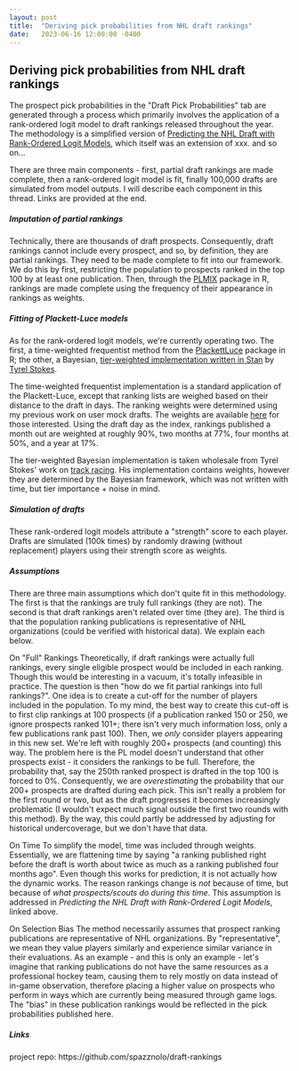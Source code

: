 ```yaml
---
layout: post
title:  "Deriving pick probabilities from NHL draft rankings"
date:   2023-06-16 12:00:00 -0400
---
```

<h2>Deriving pick probabilities from NHL draft rankings</h2>
<p>
The prospect pick probabilities in the "Draft Pick Probabilities" tab are generated through a process which primarily involves the application of a rank-ordered logit model to draft rankings released throughout the year. The methodology is a simplified version of <a href="https://ecp.ep.liu.se/index.php/linhac/article/view/480">Predicting the NHL Draft with Rank-Ordered Logit Models</a>, which itself was an extension of xxx. and so on...
</p>
<p>
There are three main components - first, partial draft rankings are made complete, then a rank-ordered logit model is fit, finally 100,000 drafts are simulated from model outputs. I will describe each component in this thread. Links are provided at the end.
</p>
<p>
<h5>Imputation of partial rankings</h5>
Technically, there are thousands of draft prospects. Consequently, draft rankings cannot include every prospect, and so, by definition, they are partial rankings. They need to be made complete to fit into our framework. We do this by first, restricting the population to prospects ranked in the top 100 by at least one publication. Then, through the <a href = "https://cran.r-project.org/web/packages/PLMIX/PLMIX.pdf">PLMIX</a> package in R, rankings are made complete using the frequency of their appearance in rankings as weights.
</p>
<p>
<h5>Fitting of Plackett-Luce models</h5>
As for the rank-ordered logit models, we're currently operating two. The first, a time-weighted frequentist method from the <a href = "https://cran.r-project.org/web/packages/PlackettLuce/PlackettLuce.pdf">PlackettLuce</a> package in R; the other, a Bayesian, <a href = "https://github.com/tyrelstokes/Monaco_ranking/blob/main/plackett_luce_opt.stan">tier-weighted implementation written in Stan</a> by <a href = "https://twitter.com/TyrelStokes">Tyrel Stokes</a>.
</p>
<p>
The time-weighted frequentist implementation is a standard application of the Plackett-Luce, except that ranking lists are weighed based on their distance to the draft in days. The ranking weights were determined using my previous work on user mock drafts. The weights are available <a href = "https://github.com/spazznolo/draft-rankings/blob/main/data/weights_for_pl.csv">here</a> for those interested. Using the draft day as the index, rankings published a month out are weighted at roughly 90%, two months at 77%, four months at 50%, and a year at 17%. 
</p>
<p>
The tier-weighted Bayesian implementation is taken wholesale from Tyrel Stokes' work on <a href = "https://github.com/tyrelstokes/Monaco_ranking">track racing</a>. His implementation contains weights, however they are determined by the Bayesian framework, which was not written with time, but tier importance + noise in mind.
</p>
<p>
<h5>Simulation of drafts</h5>
These rank-ordered logit models attribute a "strength" score to each player. Drafts are simulated (100k times) by randomly drawing (without replacement) players using their strength score as weights.
</p>
<p>
<h5>Assumptions</h5>
There are three main assumptions which don't quite fit in this methodology. The first is that the rankings are truly full rankings (they are not). The second is that draft rankings aren't related over time (they are). The third is that the population ranking publications is representative of NHL organizations (could be verified with historical data). We explain each below.
</p>
<p>
On "Full" Rankings
Theoretically, if draft rankings were actually full rankings, every single eligible prospect would be included in each ranking. Though this would be interesting in a vacuum, it's totally infeasible in practice. The question is then "how do we fit partial rankings into full rankings?". One idea is to create a cut-off for the number of players included in the population. To my mind, the best way to create this cut-off is to first clip rankings at 100 prospects (if a publication ranked 150 or 250, we ignore prospects ranked 101+; there isn't very much information loss, only a few publications rank past 100). Then, we <em>only</em> consider players appearing in this new set. We're left with roughly 200+ prospects (and counting) this way. The problem here is the PL model doesn't understand that other prospects exist - it considers the rankings to be full. Therefore, the probability that, say the 250th ranked prospect is drafted in the top 100 is forced to 0%. Consequently, we are <em>overestimating</em> the probability that our 200+ prospects are drafted during each pick. This isn't really a problem for the first round or two, but as the draft progresses it becomes increasingly problematic (I wouldn't expect much signal outside the first two rounds with this method). By the way, this could partly be addressed by adjusting for historical undercoverage, but we don't have that data.
</p>
<p>
On Time
To simplify the model, time was included through weights. Essentially, we are flattening time by saying "a ranking published right before the draft is worth about twice as much as a ranking published four months ago". Even though this works for prediction, it is not actually how the dynamic works. The reason rankings change is <em>not</em> because of time, but because of <em>what prospects/scouts do during this time</em>. This assumption is addressed in <em>Predicting the NHL Draft with Rank-Ordered Logit Models</em>, linked above.
</p>
On Selection Bias
The method necessarily assumes that prospect ranking publications are representative of NHL organizations. By "representative", we mean they value players similarly and experience similar variance in their evaluations. As an example - and this is only an example - let's imagine that ranking publications do not have the same resources as a professional hockey team, causing them to rely mostly on data instead of in-game observation, therefore placing a higher value on prospects who perform in ways which are currently being measured through game logs. The "bias" in these publication rankings would be reflected in the pick probabilities published here.
<p>
<h5>Links</h5>
project repo: https://github.com/spazznolo/draft-rankings
</p>